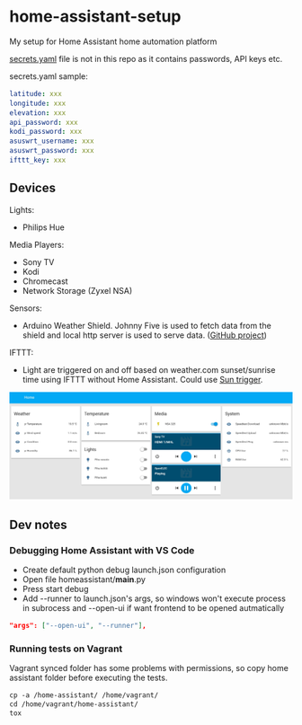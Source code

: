 # home-assistant-setup
My setup for Home Assistant home automation platform

[secrets.yaml](https://home-assistant.io/topics/secrets/) file is not in this repo as it contains passwords, API keys etc. 

secrets.yaml sample:
```yaml
latitude: xxx
longitude: xxx
elevation: xxx
api_password: xxx
kodi_password: xxx
asuswrt_username: xxx
asuswrt_password: xxx
ifttt_key: xxx
```

## Devices

Lights:
* Philips Hue

Media Players: 
* Sony TV
* Kodi
* Chromecast
* Network Storage (Zyxel NSA)

Sensors:
* Arduino Weather Shield. Johnny Five is used to fetch data from the shield and local http server is used to serve data.
([GitHub project](https://github.com/ttu/arduino-weather-datahandler))

IFTTT:
* Light are triggered on and off based on weather.com sunset/sunrise time using IFTTT without Home Assistant. Could use [Sun trigger](https://home-assistant.io/getting-started/automation-trigger/#sun-trigger).

![home assistant](ha.jpg)

## Dev notes

### Debugging Home Assistant with VS Code

* Create default python debug launch.json configuration
* Open file homeassistant/__main__.py
* Press start debug
* Add --runner to launch.json's args, so windows won't execute process in subrocess and --open-ui if want frontend to be opened autmatically
```json
"args": ["--open-ui", "--runner"],
```

### Running tests on Vagrant

Vagrant synced folder has some problems with permissions, so copy home assistant folder before executing the tests.

```
cp -a /home-assistant/ /home/vagrant/
cd /home/vagrant/home-assistant/
tox
```